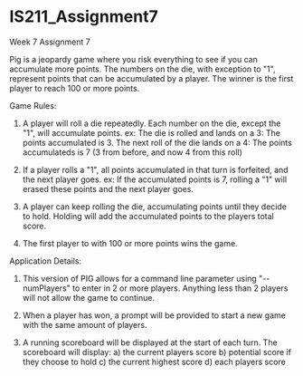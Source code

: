# IS211_Assignment7
Week 7 Assignment 7

Pig is a jeopardy game where you risk everything to see if you can accumulate more points.
The numbers on the die, with exception to \"1\", represent points that can be accumulated by a player.
The winner is the first player to reach 100 or more points.

Game Rules:
  1) A player will roll a die repeatedly. Each number on the die, except the "1", will accumulate points.
      ex:
        The die is rolled and lands on a 3:
            The points accumulated is 3.
        The next roll of the die lands on a 4:
            The points accumulateds is 7 (3 from before, and now 4 from this roll)
            
   2) If a player rolls a "1", all points accumulated in that turn is forfeited, and the next player goes.
      ex:
        If the accumulated points is 7, rolling a "1" will erased these points and the next player goes.
        
   3) A player can keep rolling the die, accumulating points until they decide to hold. Holding will add the accumulated points to
      the players total score. 
    
   4) The first player to with 100 or more points wins the game.


Application Details:

1) This version of PIG allows for a command line parameter using "--numPlayers" to enter in 2 or more players. Anything less than 2 players will not allow the game to continue.

2) When a player has won, a prompt will be provided to start a new game with the same amount of players.

3) A running scoreboard will be displayed at the start of each turn. The scoreboard will display:
  a) the current players score
  b) potential score if they choose to hold
  c) the current highest score
  d) each players score

